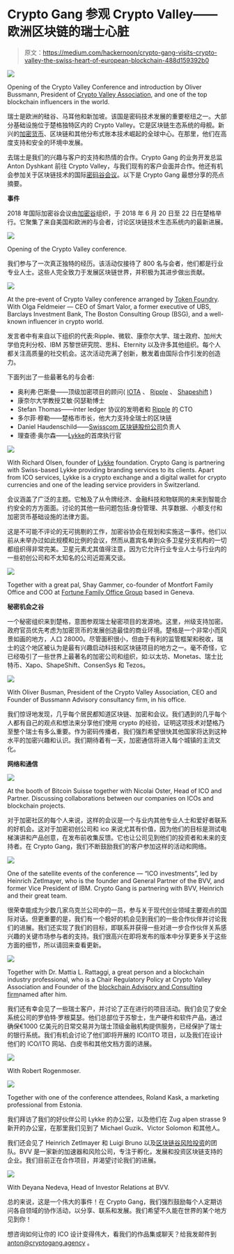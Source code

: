 # Crypto Gang 参观 Crypto Valley——欧洲区块链的瑞士心脏

> 原文：<https://medium.com/hackernoon/crypto-gang-visits-crypto-valley-the-swiss-heart-of-european-blockchain-488d159392b0>

![](img/bcf59cadb012b6845fb7d8ebf77b54f4.png)

Opening of the Crypto Valley Conference and introduction by Oliver Bussmann, President of [Crypto Valley Association](https://cryptovalley.swiss), and one of the top blockchain influencers in the world.

瑞士是欧洲的硅谷、马耳他和新加坡。该国是密码技术发展的重要枢纽之一。大部分基础设施位于楚格独特区内的 Crypto Valley。它是区块链生态系统的母舰。新兴的[加密货币](https://hackernoon.com/tagged/cryptocurrency)、区块链和其他分布式账本技术崛起的全球中心。在那里，他们在高度支持和安全的环境中发展。

去瑞士是我们的兴趣与客户的支持和热情的合作。Crypto Gang 的业务开发总监 Anton Dyshkant 前往 Crypto Valley，与我们现有的客户会面并合作。他还有机会参加关于区块链技术的国际[密码谷会议](https://www.cryptovalleyconference.com)。以下是 Crypto Gang 最想分享的亮点摘要。

**事件**

2018 年国际加密谷会议由[加密谷](https://cryptovalley.swiss)组织，于 2018 年 6 月 20 日至 22 日在楚格举行。它聚集了来自美国和欧洲的与会者，讨论区块链技术生态系统内的最新进展。

![](img/230df860688b7d74e7bd6b6d4c5da5cd.png)

Opening of the Crypto Valley conference.

我们参与了一次真正独特的经历。该活动仅接待了 800 名与会者，他们都是行业专业人士。这些人完全致力于发展区块链世界，并积极为其进步做出贡献。

![](img/e67164ba63e59b4b917eda98d4f3b70d.png)

At the pre-event of Crypto Valley conference arranged by [Token Foundry](https://tokenfoundry.com/). With Olga Feldmeier — CEO of Smart Valor, a former executive of UBS, Barclays Investment Bank, The Boston Consulting Group (BSG), and a well-known influencer in crypto world.

发言者中有来自以下组织的代表:Ripple、微软、康奈尔大学、瑞士政府、加州大学伯克利分校、IBM 苏黎世研究院、思科、Eternity 以及许多其他组织。每个人都关注高质量的社交机会。这次活动充满了创新，散发着由国际合作引发的创造力。

下面列出了一些最著名的与会者:

*   奥利弗·巴斯曼——顶级加密项目的顾问( [IOTA](https://www.iota.org) 、 [Ripple](https://ripple.com) 、 [Shapeshift](https://shapeshift.io) )
*   康奈尔大学教授艾敏·冈瑟勒博士
*   Stefan Thomas——inter ledger 协议的发明者和 [Ripple](https://ripple.com) 的 CTO
*   多尔菲·穆勒——楚格市市长，他大力支持全瑞士的区块链
*   Daniel Haudenschild——[Swisscom 区块链股份公司](https://blockchain.swisscom.com)负责人
*   理查德·奥尔森——[Lykke](https://www.lykke.com/)的首席执行官

![](img/06137690c2e4712f95213c839d987e86.png)

With Richard Olsen, founder of [Lykke](https://www.lykke.com) foundation. Crypto Gang is partnering with Swiss-based Lykke providing branding services to its clients. Apart from ICO services, Lykke is a crypto exchange and a digital wallet for crypto currencies and one of the leading service providers in Switzerland.

会议涵盖了广泛的主题。它触及了从令牌经济、金融科技和物联网的未来到智能合约安全的方方面面。讨论的其他一些问题包括:身份管理、共享数据、小额支付和加密货币基础设施的法律方面。

这是不可能不评论的无可挑剔的工作，加密谷协会在规划和实施这一事件。他们以前从未举办过如此规模和比例的会议，然而从嘉宾名单到众多卫星分支机构的一切都组织得非常完美。卫星元素尤其值得注意，因为它允许行业专业人士与行业内的一些初创公司和不太知名的公司近距离交谈。

![](img/44e0d6759489aa2ddf87a5ed682f4bf6.png)

Together with a great pal, Shay Gammer, co-founder of Montfort Family Office and COO at [Fortune Family Office Group](https://fortunepartnersgroup.com/) based in Geneva.

**秘密机会之谷**

一个秘密组织来到楚格，意图参观瑞士秘密项目的发源地。这里，州级支持加密。政府官员优先考虑为加密货币的发展创造最佳的商业环境。楚格是一个非常小而风景如画的地方，人口 28000。尽管面积很小，但由于有利的监管框架和税收，瑞士的这个地区被认为是最有兴趣启动科技和区块链项目的地方之一。毫不奇怪，它已经吸引了一些世界上最著名的加密公司和组织，如:以太坊、Monetas、瑞士比特币、Xapo、ShapeShift、ConsenSys 和 Tezos。

![](img/86fc7280d89436ecf7c0e7caa35889f1.png)

With Oliver Busman, President of the Crypto Valley Association, CEO and Founder of Bussmann Advisory consultancy firm, in his office.

我们惊讶地发现，几乎每个居民都知道区块链、加密和会议。我们遇到的几乎每个人都有自己的观点和想法来分享他们使用 crypto 的经验，证明这项技术对楚格乃至整个瑞士有多么重要。作为密码传播者，我们强烈希望很快其他国家将达到这种水平的加密兴趣和认识。我们期待着有一天，加密通信将进入每个城镇的主流文化。

**网络和通信**

![](img/3af5d1e7e0badf8cfeca0e300d1c04f9.png)

At the booth of Bitcoin Suisse together with Nicolai Oster, Head of ICO and Partner. Discussing collaborations between our companies on ICOs and blockchain projects.

对于加密社区的每个人来说，这样的会议是一个与业内其他专业人士和爱好者联系的好机会。这对于加密初创公司和 ico 来说尤其有价值，因为他们的目标是测试电梯演讲和产品创意，在发布前收集反馈。它也让公司见到他们的投资者和未来的支持者。在 Crypto Gang，我们不断鼓励我们的客户参加这样的活动和网络。

![](img/9cc68c6942e14c364b2a042f87a86fea.png)

One of the satellite events of the conference — “ICO investments”, led by Heinrich Zetlmayer, who is the founder and General Partner of the BVV, and former Vice President of IBM. Crypto Gang is partnering with BVV, Heinrich and their great team.

很荣幸能成为少数几家乌克兰公司中的一员，参与关于现代创业领域主要观点的国际对话。但更重要的是，我们有一个极好的机会见到我们的一些合作伙伴并讨论我们的进展。我们还实现了我们的目标，即联系并获得一些对进一步合作伙伴关系感兴趣的关键市场参与者的支持。我们很高兴在即将发布的版本中分享更多关于这些方面的细节，所以请回来查看更新。

![](img/1d4bef65b04b18b070b29ad851e20f02.png)

Together with Dr. Mattia L. Rattaggi, a great person and a blockchain industry professional, who is a Chair Regulatory Policy at Crypto Valley Association and Founder of the [blockchain Advisory and Consulting firm](http://drmattiarattaggi.com)named after him.

我们还有幸会见了一些瑞士客户，并讨论了正在进行的项目活动。我们会见了安全系统公司的罗伯特·罗根莫瑟。他们总部位于苏黎士，生产硬件和软件产品，通过确保€1000 亿美元的日常交易并为瑞士顶级金融机构提供服务，已经保护了瑞士的银行系统。我们有机会讨论了他们即将开展的 ICO/ITO 项目，以及我们在设计他们的 ICO/ITO 网站、白皮书和其他文档方面的进展。

![](img/28ca6f077e734696e5bf2de3b201208c.png)

With Robert Rogenmoser.

![](img/1386da849f0bab4c6485f0ae24f44725.png)

Together with one of the conference attendees, Roland Kask, a marketing professional from Estonia.

我们拜访了我们的好伙伴公司 Lykke 的办公室，以及他们在 Zug alpen strasse 9 新开的办公室，在那里我们见到了 Michael Guzik、Victor Solomon 和其他人。

我们还会见了 Heinrich Zetlmayer 和 Luigi Bruno 以及[区块链谷风险投资](http://bvventures.ch/)的团队。BVV 是一家新的加速器和风险公司，专注于孵化，发展和投资区块链支持的企业。我们目前正在合作项目，并渴望讨论我们的进展。

![](img/0465658502fe9c5dfa040179013a286f.png)

With Deyana Nedeva, Head of Investor Relations at BVV.

总的来说，这是一个伟大的事件！在 Crypto Gang，我们强烈鼓励每个人定期访问各自领域的协作活动，以分享、联系和发展。我们希望不久能在世界的某个地方见到你！

想咨询如何让你的 ICO 设计变得伟大，看我们的作品集或聊天？给我发邮件到 [anton@cryptogang.agency](http://anton@cryptogang.agency) 。